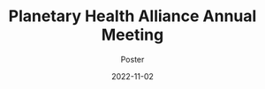 ---
title: Planetary Health Alliance Annual Meeting
subtitle: Poster
layout: default
modal-id: 1
date: 2022-11-02
img: malaria-full.png
thumbnail: malaria.png
alt: image-alt
project-date: November 2022
category: Poster
description: The relationship between forest cover loss and infectious disease risk is poorly understood and needs further investigation, particularly in sub-Saharan Africa, and with regards to the effect to vulnerable populations—namely, children. The proposed research examines ecological determinants of malarial disease by investigating the linkage between forest cover change and in Kenya using a total population incidence indicator, and a pediatric prevalence indicator.
keywords: Epidemiology
    
---